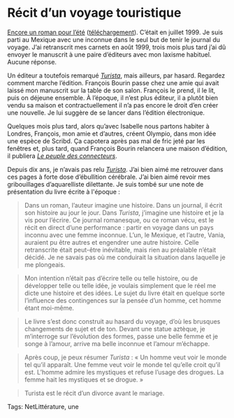 # Récit d’un voyage touristique

[Encore un roman pour l’été](http://blog.tcrouzet.com/turista/) ([téléchargement](http://blog.tcrouzet.com/turista/#download)). C’était en juillet 1999. Je suis parti au Mexique avec une inconnue dans le seul but de tenir le journal du voyage. J’ai retranscrit mes carnets en août 1999, trois mois plus tard j’ai dû envoyer le manuscrit à une paire d’éditeurs avec mon laxisme habituel. Aucune réponse.<span id="more-18303"></span>

Un éditeur a toutefois remarqué [*Turista*](http://blog.tcrouzet.com/turista/), mais ailleurs, par hasard. Regardez comment marche l’édition. François Bourin passe chez une amie qui avait laissé mon manuscrit sur la table de son salon. François le prend, il le lit, puis on déjeune ensemble. À l’époque, il n’est plus éditeur, il a plutôt bien vendu sa maison et contractuellement il n’a pas encore le droit d’en créer une nouvelle. Je lui suggère de se lancer dans l’édition électronique.

Quelques mois plus tard, alors qu’avec Isabelle nous partons habiter à Londres, François, mon amie et d’autres, créent Olympio, dans mon idée une espèce de Scribd. Ça capotera après pas mal de fric jeté par les fenêtres et, plus tard, quand François Bourin relancera une maison d’édition, il publiera [*Le peuple des connecteurs*](http://blog.tcrouzet.com/le-peuple-des-connecteurs/).

Depuis dix ans, je n’avais pas relu [*Turista*](http://blog.tcrouzet.com/turista/). J’ai bien aimé me retrouver dans ces pages à forte dose d’ébullition cérébrale. J’ai bien aimé revoir mes gribouillages d’aquarelliste dilettante. Je suis tombé sur une note de présentation du livre écrite à l'époque :

> Dans un roman, l’auteur imagine une histoire. Dans un journal, il écrit son histoire au jour le jour. Dans *Turista*, j’imagine une histoire et je la vis pour l’écrire. Ce journal romanesque, ou ce roman vécu, est le récit en direct d’une performance : partir en voyage dans un pays inconnu avec une femme inconnue. L’un, le Mexique, et l’autre, Vania, auraient pu être autres et engendrer une autre histoire. Celle retranscrite était peut-être inévitable, mais rien au préalable n’était décidé. Je ne savais pas où me conduirait la situation dans laquelle je me plongeais.

> Mon intention n’était pas d’écrire telle ou telle histoire, ou de développer telle ou telle idée, je voulais simplement que le réel me dicte une histoire et des idées. Le sujet du livre était en quelque sorte l’influence des contingences sur la pensée d’un homme, cet homme étant moi-même.

> Le livre s’est donc construit au hasard du voyage, d’où les brusques changements de sujet et de ton. Devant une statue aztèque, je m’interroge sur l’évolution des formes, passe une belle femme et je songe à l’amour, arrive ma belle inconnue et l’amour m’échappe.

> Après coup, je peux résumer *Turista* : « Un homme veut voir le monde tel qu’il apparaît. Une femme veut voir le monde tel qu’elle croit qu’il est. L’homme admire les mystiques et refuse l’usage des drogues. La femme hait les mystiques et se drogue. »

> Turista est le récit d’un divorce avant le mariage.

Tags: NetLittérature, une